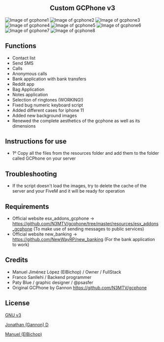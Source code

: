 <h2 align="center">Custom GCPhone v3</h2>

![Image of gcphone1](https://imgur.com/a2ltY4l.png)
![Image of gcphone2](https://imgur.com/HsRSwRk.png)
![Image of gcphone3](https://imgur.com/hPcimYT.png)
![Image of gcphone4](https://imgur.com/UogUOTD.png)
![Image of gcphone5](https://imgur.com/tALSWBL.png)
![Image of gcphone6](https://imgur.com/Z89F1Rj.png)
![Image of gcphone7](https://imgur.com/KcL76Eo.png)
![Image of gcphone8](https://imgur.com/VPlVnzS.png)

## Functions 

  - Contact list
  - Send SMS
  - Calls
  - Anonymous calls
  - Bank application with bank transfers
  - Reddit app
  - Bag Application
  - Notes application
  - Selection of ringtones (WORKING!)
  - Fixed bug numeric keyboard script
  - Added different cases for iphone 11
  - Added new background images
  - Renewed the complete aesthetics of the gcphone as well as its dimensions

## Instructions for use

  - 1º Copy all the files from the resources folder and add them to the folder called GCPhone on your server


## Troubleshooting
  - If the script doesn't load the images, try to delete the cache of the server and your FiveM and it will be ready for operation
## Requirements

  - Official website esx_addons_gcphone -> https://github.com/N3MTV/gcphone/tree/master/resources/esx_addons_gcphone (To make use of sending messages to public services)
  - Official website new_banking -> https://github.com/NewWayRP/new_banking (For the bank application to work)

## Credits

  - Manuel Jiménez López (ElBichop) / Owner / FullStack
  - Franco Sanllehi / Backend programmer
  - Paty Blue / graphic designer / @psasfer
  - Original GCPhone by Gannon https://github.com/N3MTV/gcphone




## License

[GNU v3](https://opensource.org/licenses/gpl-3.0.html)

[Jonathan (Gannon) D](https://github.com/N3MTV)

[Manuel (ElBichop)](https://github.com/manueljlz)
